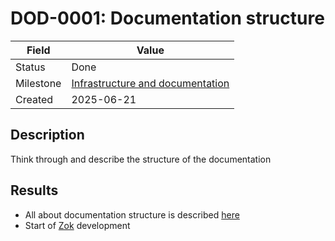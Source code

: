 # DOD-0001: Documentation structure

| Field     | Value                                                                                              |
| --------- | -------------------------------------------------------------------------------------------------- |
| Status    | Done                                                                                               |
| Milestone | [Infrastructure and documentation](../milestones/Milestone-001_infrastucture-and-documentation.md) |
| Created   | 2025-06-21                                                                                         |

## Description

Think through and describe the structure of the documentation

## Results

- All about documentation structure is described [here](../README.md)
- Start of [Zok](../ideas/Idea-001_archivist-zok.md) development
